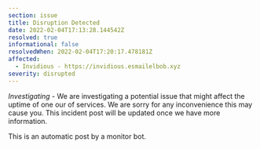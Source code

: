 ```yaml
---
section: issue
title: Disruption Detected
date: 2022-02-04T17:13:28.144542Z
resolved: true
informational: false
resolvedWhen: 2022-02-04T17:20:17.478181Z
affected:
  - Invidious - https://invidious.esmailelbob.xyz
severity: disrupted
---
```

*Investigating* - We are investigating a potential issue that might affect the uptime of one our of services. We are sorry for any inconvenience this may cause you. This incident post will be updated once we have more information.

This is an automatic post by a monitor bot.
        